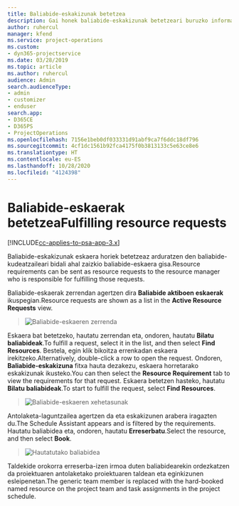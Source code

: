 ```yaml
---
title: Baliabide-eskakizunak betetzea
description: Gai honek baliabide-eskakizunak betetzeari buruzko informazioa ematen du.
author: ruhercul
manager: kfend
ms.service: project-operations
ms.custom:
- dyn365-projectservice
ms.date: 03/28/2019
ms.topic: article
ms.author: ruhercul
audience: Admin
search.audienceType:
- admin
- customizer
- enduser
search.app:
- D365CE
- D365PS
- ProjectOperations
ms.openlocfilehash: 7156e1beb0df033331d91abf9ca7f6ddc18df796
ms.sourcegitcommit: 4cf1dc1561b92fca4175f0b3813133c5e63ce8e6
ms.translationtype: HT
ms.contentlocale: eu-ES
ms.lasthandoff: 10/28/2020
ms.locfileid: "4124398"
---
```

# <a name="fulfilling-resource-requests"></a><span data-ttu-id="e9a46-103">Baliabide-eskaerak betetzea</span><span class="sxs-lookup"><span data-stu-id="e9a46-103">Fulfilling resource requests</span></span>

[!INCLUDE[cc-applies-to-psa-app-3.x](../includes/cc-applies-to-psa-app-3x.md)]

<span data-ttu-id="e9a46-104">Baliabide-eskakizunak eskaera horiek betetzeaz arduratzen den baliabide-kudeatzaileari bidali ahal zaizkio baliabide-eskaera gisa.</span><span class="sxs-lookup"><span data-stu-id="e9a46-104">Resource requirements can be sent as resource requests to the resource manager who is responsible for fulfilling those requests.</span></span>

<span data-ttu-id="e9a46-105">Baliabide-eskaerak zerrendan agertzen dira **Baliabide aktiboen eskaerak** ikuspegian.</span><span class="sxs-lookup"><span data-stu-id="e9a46-105">Resource requests are shown as a list in the **Active Resource Requests** view.</span></span>

> ![Baliabide-eskaeren zerrenda](media/Resource-Management-image59.png)

<span data-ttu-id="e9a46-107">Eskaera bat betetzeko, hautatu zerrendan eta, ondoren, hautatu **Bilatu baliabideak**.</span><span class="sxs-lookup"><span data-stu-id="e9a46-107">To fulfill a request, select it in the list, and then select **Find Resources**.</span></span> <span data-ttu-id="e9a46-108">Bestela, egin klik bikoitza errenkadan eskaera irekitzeko.</span><span class="sxs-lookup"><span data-stu-id="e9a46-108">Alternatively, double-click a row to open the request.</span></span> <span data-ttu-id="e9a46-109">Ondoren, **Baliabide-eskakizuna** fitxa hauta dezakezu, eskaera horretarako eskakizunak ikusteko.</span><span class="sxs-lookup"><span data-stu-id="e9a46-109">You can then select the **Resource Requirement** tab to view the requirements for that request.</span></span> <span data-ttu-id="e9a46-110">Eskaera betetzen hasteko, hautatu **Bilatu baliabideak**.</span><span class="sxs-lookup"><span data-stu-id="e9a46-110">To start to fulfill the request, select **Find Resources**.</span></span>

> ![Baliabide-eskaeren xehetasunak](media/Resource-Management-image60.png)

<span data-ttu-id="e9a46-112">Antolaketa-laguntzailea agertzen da eta eskakizunen arabera iragazten du.</span><span class="sxs-lookup"><span data-stu-id="e9a46-112">The Schedule Assistant appears and is filtered by the requirements.</span></span> <span data-ttu-id="e9a46-113">Hautatu baliabidea eta, ondoren, hautatu **Erreserbatu**.</span><span class="sxs-lookup"><span data-stu-id="e9a46-113">Select the resource, and then select **Book**.</span></span>

> ![Hautatutako baliabidea](media/Resource-Management-image61.png)

<span data-ttu-id="e9a46-115">Taldekide orokorra erreserba-izen irmoa duten baliabidearekin ordezkatzen da proiektuaren antolaketako proiektuaren taldean eta eginkizunen esleipenetan.</span><span class="sxs-lookup"><span data-stu-id="e9a46-115">The generic team member is replaced with the hard-booked named resource on the project team and task assignments in the project schedule.</span></span>
